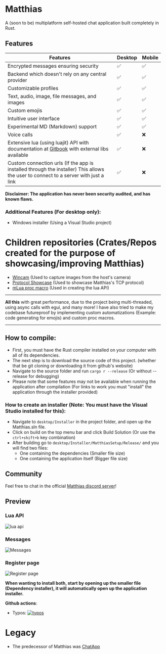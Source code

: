 # Matthias

A (soon to be) multiplatform self-hosted chat application built completely in Rust.

## Features

| Features                                                                                                                            | Desktop | Mobile |
| ----------------------------------------------------------------------------------------------------------------------------------- | ------- | ------ |
| Encrypted messages ensuring security                                                                                                | ✅      | ✅     |
| Backend which doesn't rely on any central provider                                                                                  | ✅      | ✅     |
| Customizable profiles                                                                                                               | ✅      | ✅     |
| Text, audio, image, file messages, and images                                                                                       | ✅      | ✅     |
| Custom emojis                                                                                                                       | ✅      | ✅     |
| Intuitive user interface                                                                                                            | ✅      | ✅     |
| Experimental MD (Markdown) support                                                                                                  | ✅      | ✅     |
| Voice calls                                                                                                                         | ✅      | ❌     |
| Extensive lua (using luajit) API with documentation at [Gitbook](https://matthias.gitbook.io/) with external libs available         | ✅      | ❌     |
| Custom connection urls (If the app is installed through the installer) This allows the user to connect to a server with just a link | ✅      | ❌     |

**Disclaimer: The application has never been security audited, and has known flaws.**

### Additional Features (For desktop only):

- Windows installer (Using a Visual Studio project)

# Children repositories (Crates/Repos created for the purpose of showcasing/improving Matthias)

- [Wincam](https://github.com/marci1175/wincam) (Used to capture images from the host's camera)
- [Protocol Showcase](https://github.com/marci1175/matthias-tokio-protocol/tree/master) (Used to showcase Matthias's TCP protocol)
- [mLua proc macro](https://github.com/marci1175/mlua_proc_macro) (Used in creating the lua API)

---

**All this** with great performance, due to the project being multi-threaded, using async calls with egui, and many more!
I have also tried to make my codebase futureproof by implementing custom automatizations (Example: code generating for emojis) and custom proc macros.

---

## How to compile:

- First, you must have the Rust compiler installed on your computer with all of its dependencies.
- The next step is to download the source code of this project. (whether that be git cloning or downloading it from github's website)
- Navigate to the source folder and run `cargo r --release` (Or without --release for debugging)
- Please note that some features may not be available when running the application after compilation (For links to work you must "install" the application through the installer provided)

### How to create an installer (Note: You must have the Visual Studio installed for this):

- Navigate to `desktop/Installer` in the project folder, and open up the Matthias.sln file.
- Click on build on the top menu bar and click Build Solution (Or use the `ctrl+shift+b` key combination)
- After building go to `desktop/Installer/MatthiasSetup/Release/` and you will find two files:
  - One containing the dependencies (Smaller file size)
  - One containing the application itself (Bigger file size)

## Community

Feel free to chat in the official [Matthias discord server](https://discord.gg/66KFkByMGa)!

## Preview

### Lua API

![lua api](https://github.com/marci1175/Matthias/blob/813d91dec618beca08e85f9c09e7acb1d977c03d/.github/assets/luaapi.png)

### Messages

![Messages](https://github.com/marci1175/Matthias/blob/813d91dec618beca08e85f9c09e7acb1d977c03d/.github/assets/messages.png)

### Register page

![Register page](https://github.com/marci1175/Matthias/blob/813d91dec618beca08e85f9c09e7acb1d977c03d/.github/assets/register.png)

**When wanting to install both, start by opening up the smaller file (Dependency installer), it will automatically open up the application installer.**

**Github actions**:
- Typos: [![typos](https://github.com/marci1175/Matthias/actions/workflows/typos.yml/badge.svg)](https://github.com/marci1175/Matthias/actions/workflows/typos.yml)

# Legacy

- The predecessor of Matthias was [ChatApp](https://github.com/marci1175/ChatApp)
